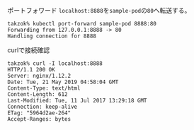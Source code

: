 ポートフォワード
`localhost:8888`を`sample-pod`の`80`へ転送する。
```
takzok% kubectl port-forward sample-pod 8888:80
Forwarding from 127.0.0.1:8888 -> 80
Handling connection for 8888
```

curlで接続確認
```
takzok% curl -I localhost:8888
HTTP/1.1 200 OK
Server: nginx/1.12.2
Date: Tue, 21 May 2019 04:58:04 GMT
Content-Type: text/html
Content-Length: 612
Last-Modified: Tue, 11 Jul 2017 13:29:18 GMT
Connection: keep-alive
ETag: "5964d2ae-264"
Accept-Ranges: bytes
```